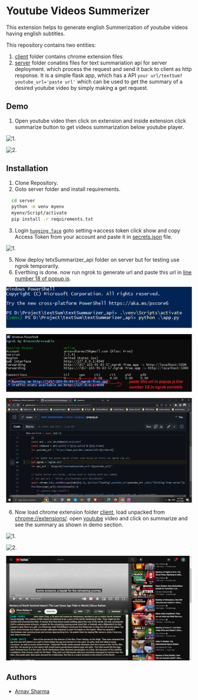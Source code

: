 
# Youtube Videos Summerizer

This extension helps to generate english Summerization of youtube videos having english subtitles.

This repository contains two entities:
1. [client](/client) folder contains chrome extension files
2. [server](/server) folder conatins files for text summariation api for server deployment. which process the request and send it back to client as http response. It is a simple flask app, which has a API ```your url/textSum?youtube_url='paste url'``` which can be used to get the summary of a desired youtube video by simply making a get request.


## Demo
1. Open youtube video then click on extension and inside extension click summarize button to get videos summarization below youtube player.

![1.](https://github.com/sarnav38/text_Summarizer/blob/main/img/demo1.gif)

![2.](https://github.com/sarnav38/text_Summarizer/blob/main/img/demo2.gif)


## Installation

1. Clone Repository.
2. Goto server folder and install requirements.

```bash
  cd server
  python -m venv myenv
  myenv/Script/activate
  pip install -r requirements.txt
```
3. Login  [```hugging face```](https://huggingface.co/) goto setting->access token click show  and copy Access Token from your account and paste it in [secrets.json](https://github.com/sarnav38/text_Summarizer/blob/main/server/secerts.json) file.

![1.](https://github.com/sarnav38/text_Summarizer/blob/main/img/hugging.gif)

5. Now deploy tetxSummarizer_api folder on server but for testing use ngrok temporarily.
6. Everthing is done. now run ngrok to generate url and paste this url in [line number 18 of popup.js](https://github.com/sarnav38/text_Summarizer/blob/main/client/popup/popup.js#L18).

![1.](https://github.com/sarnav38/text_Summarizer/blob/main/img/ng1.PNG)  

![2.](https://github.com/sarnav38/text_Summarizer/blob/main/img/ng2.PNG)

![3.](https://github.com/sarnav38/text_Summarizer/blob/main/img/line18.png)

6. Now load chrome extension folder [client](/client), load unpacked from [chrome://extensions/](chrome://extensions). open [youtube](https://youtube.com/) video and click on summarize and see the summary as shown in demo section. 

![1.](https://github.com/sarnav38/text_Summarizer/blob/main/img/ext1.gif)

![2.](https://github.com/sarnav38/text_Summarizer/blob/main/img/ext2.gif)

![2.](https://github.com/sarnav38/text_Summarizer/blob/main/img/summary.png)

    
## Authors

- [Arnav Sharma](https://github.com/sarnav38)
